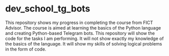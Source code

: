 # dev_school_tg_bots
This repository shows my progress in completing the course from FICT Advisor. The course is aimed at learning the basics of the Python language and creating Python-based Telegram bots. This repository will show the code for the tasks I am performing. It will not show exactly my knowledge of the basics of the language. It will show my skills of solving logical problems in the form of code.
